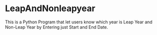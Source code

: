 # LeapAndNonleapyear
This is a Python Program that let users know which year is Leap Year and Non-Leap Year by Entering just Start and End Date.
